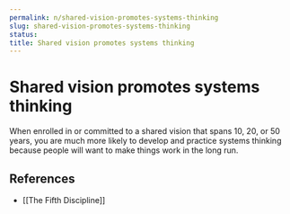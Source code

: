 ```yaml
---
permalink: n/shared-vision-promotes-systems-thinking
slug: shared-vision-promotes-systems-thinking
status: 
title: Shared vision promotes systems thinking
---
```

# Shared vision promotes systems thinking

When enrolled in or committed to a shared vision that spans 10, 20, or 50 years, you are much more likely to develop and practice systems thinking because people will want to make things work in the long run.

## References

- [[The Fifth Discipline]]
